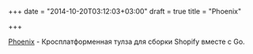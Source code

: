 +++
date = "2014-10-20T03:12:03+03:00"
draft = true
title = "Phoenix"

+++

<p><a href="http://sndrs.ca/2014/10/17/phoenix-cross-platform-theme-utilities-for-shopify-built-with-go/">Phoenix</a> - Кросплатформенная тулза для сборки&nbsp;Shopify вместе с Go.</p>

